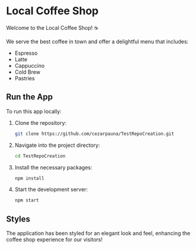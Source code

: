 # Local Coffee Shop

Welcome to the Local Coffee Shop! ☕️

We serve the best coffee in town and offer a delightful menu that includes:
- Espresso
- Latte
- Cappuccino
- Cold Brew
- Pastries

## Run the App
To run this app locally:
1. Clone the repository:
   ```bash
   git clone https://github.com/cezarpauna/TestRepoCreation.git
   ```
2. Navigate into the project directory:
   ```bash
   cd TestRepoCreation
   ```
3. Install the necessary packages:
   ```bash
   npm install
   ```
4. Start the development server:
   ```bash
   npm start
   ```

## Styles
The application has been styled for an elegant look and feel, enhancing the coffee shop experience for our visitors!